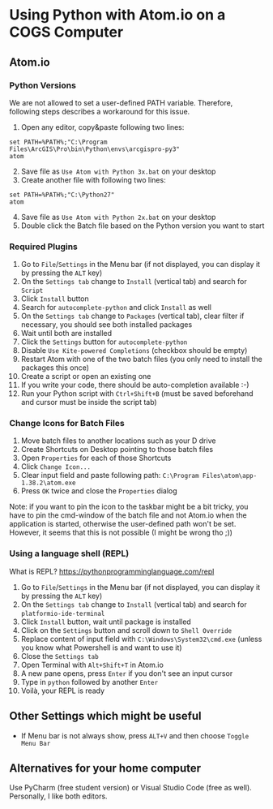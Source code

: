 # Using Python with Atom.io on a COGS Computer
## Atom.io
### Python Versions
We are not allowed to set a user-defined PATH variable. Therefore, following steps describes a workaround for this issue.
1. Open any editor, copy&paste following two lines:
```
set PATH=%PATH%;"C:\Program Files\ArcGIS\Pro\bin\Python\envs\arcgispro-py3"
atom
```
2. Save file as `Use Atom with Python 3x.bat` on your desktop
3. Create another file with following two lines:
```
set PATH=%PATH%;"C:\Python27"
atom
```
4. Save file as `Use Atom with Python 2x.bat` on your desktop
5. Double click the Batch file based on the Python version you want to start

### Required Plugins
1. Go to `File`/`Settings` in the Menu bar (if not displayed, you can display it by pressing the `ALT` key)
2. On the `Settings tab` change to `Install` (vertical tab) and search for `Script`
3. Click `Install` button
4. Search for `autocomplete-python` and click `Install` as well
5. On the `Settings tab` change to `Packages` (vertical tab), clear filter if necessary, you should see both installed packages
6. Wait until both are installed
7. Click the `Settings` button for `autocomplete-python`
8. Disable `Use Kite-powered Completions` (checkbox should be empty)
9. Restart Atom with one of the two batch files (you only need to install the packages this once)
10. Create a script or open an existing one
11. If you write your code, there should be auto-completion available :-)
12. Run your Python script with `Ctrl+Shift+B` (must be saved beforehand and cursor must be inside the script tab)

### Change Icons for Batch Files
1. Move batch files to another locations such as your D drive
2. Create Shortcuts on Desktop pointing to those batch files
3. Open `Properties` for each of those Shortcuts
4. Click `Change Icon...`
5. Clear input field and paste following path: `C:\Program Files\atom\app-1.38.2\atom.exe`
6. Press `OK` twice and close the `Properties` dialog

Note: if you want to pin the icon to the taskbar might be a bit tricky, you have to pin the cmd-window of the batch file and not Atom.io when the application is started, otherwise the user-defined path won't be set. However, it seems that this is not possible (I might be wrong tho ;))

### Using a language shell (REPL)
What is REPL? https://pythonprogramminglanguage.com/repl
1. Go to `File`/`Settings` in the Menu bar (if not displayed, you can display it by pressing the `ALT` key)
2. On the `Settings tab` change to `Install` (vertical tab) and search for `platformio-ide-terminal`
3. Click `Install` button, wait until package is installed
4. Click on the `Settings` button and scroll down to `Shell Override`
5. Replace content of input field with `C:\Windows\System32\cmd.exe` (unless you know what Powershell is and want to use it)
6. Close the `Settings tab`
7. Open Terminal with `Alt+Shift+T` in Atom.io
8. A new pane opens, press `Enter` if you don't see an input cursor
9. Type in `python` followed by another `Enter`
10. Voilà, your REPL is ready

## Other Settings which might be useful
- If Menu bar is not always show, press `ALT+V` and then choose `Toggle Menu Bar`

## Alternatives for your home computer
Use PyCharm (free student version) or Visual Studio Code (free as well). Personally, I like both editors.
